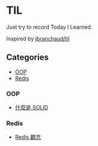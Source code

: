 # TIL

Just try to record Today I Learned.

Inspired by [jbranchaud/til](https://github.com/jbranchaud/til)

## Categories

- [OOP](#oop)
- [Redis](#redis)

### OOP

- [什麼是 SOLID](./oop/what-is-solid.md)

### Redis

- [Redis 觀念](./redis/redis-concept.md)
